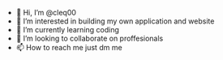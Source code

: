 - 👋 Hi, I’m @cleq00
- 👀 I’m interested in building my own application and website
- 🌱 I’m currently learning coding
- 💞️ I’m looking to collaborate on proffesionals
- 📫 How to reach me just dm me

<!---
cleq00/cleq00 is a ✨ special ✨ repository because its `README.md` (this file) appears on your GitHub profile.
You can click the Preview link to take a look at your changes.
--->
